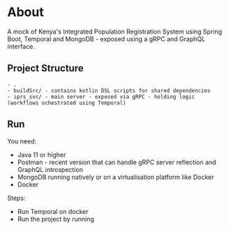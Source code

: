 # About
A mock of Kenya's Integrated Population Registration System using Spring Boot, Temporal and MongoDB - exposed using a gRPC and GraphQL interface.

## Project Structure

``` 
- .
- buildSrc/ - contains kotlin DSL scripts for shared dependencies
- iprs_svc/ - main server - exposed via gRPC - holding logic (workflows ochestrated using Temporal)
```

## Run

You need:
 - Java 11 or higher
 - Postman - recent version that can handle gRPC server reflection and GraphQL introspection
 - MongoDB running natively or on a virtualisation platform like Docker
 - Docker

Steps:
 - Run Temporal on docker
 - Run the project by running 